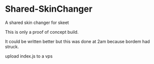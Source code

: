 # Shared-SkinChanger
A shared skin changer for skeet


This is only a proof of concept build.

It could be written better but this was done at 2am because bordem had struck.



upload index.js to a vps
